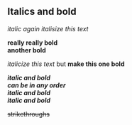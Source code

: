 ## Italics and bold

*italic again*
_italisize this text_  

**really really bold**  
__another bold__

_italicize this text_ but **make this one bold**

**_italic and bold_**  
_**can be in any order**_  
***italic and bold***   
___italic and bold___  

~~strikethroughs~~
